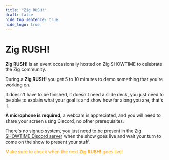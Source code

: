 ```yaml
---
title: "Zig RUSH!"
draft: false
hide_top_sentence: true
hide_logo: true
---
```

<link rel="stylesheet" type="text/css" href="./style.css">

# Zig RUSH!
**Zig RUSH!** is an event occasionally hosted on Zig SHOWTIME to celebrate the Zig community.

During a **Zig RUSH!** you get 5 to 10 minutes to demo something that you're working on. 

It doesn't have to be finished, it doesn't need a slide deck, you just need to be able to explain what your goal is and show how far along you are, that's it.

**A microphone is required**, a webcam is appreciated, and you will need to share your screen using Discord, no other prerequisites. 

There's no signup system, you just need to be present in the [Zig SHOWTIME Discord server](https://discord.com/invite/B73sGxF) when the show goes live and wait your turn to come on the show to present your stuff. 

<p style="align-self: center;">
<span style="color:#f7a41a;">Make sure to check when the next <strong>Zig RUSH!</strong> goes live!</span> 
</p>

